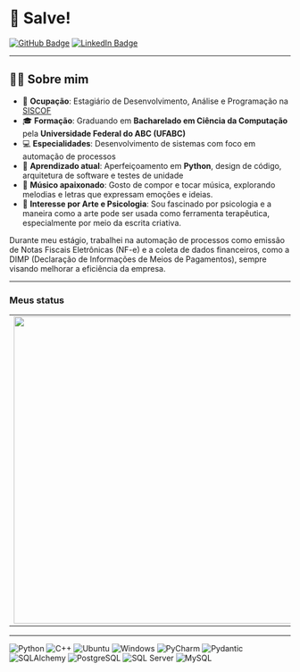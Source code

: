 
# 👋 Salve!

[![GitHub Badge](https://img.shields.io/badge/-GitHub-181717?style=flat-square&logo=github&logoColor=white)](https://github.com/GustavoGLD) [![LinkedIn Badge](https://img.shields.io/badge/Discord-7289DA?style=flat-square&logo=discord&logoColor=white)](https://discord.com/users/eu.gustavo)

---

## 👨‍💻 Sobre mim

- 💼 **Ocupação**: Estagiário de Desenvolvimento, Análise e Programação na [SISCOF](https://siscof.me/)
- 🎓 **Formação**: Graduando em **Bacharelado em Ciência da Computação** pela **Universidade Federal do ABC (UFABC)**
- 💻 **Especialidades**: Desenvolvimento de sistemas com foco em automação de processos
- 🌱 **Aprendizado atual**: Aperfeiçoamento em **Python**, design de código, arquitetura de software e testes de unidade
- 🎵 **Músico apaixonado**: Gosto de compor e tocar música, explorando melodias e letras que expressam emoções e ideias.
- 🎨 **Interesse por Arte e Psicologia**: Sou fascinado por psicologia e a maneira como a arte pode ser usada como ferramenta terapêutica, especialmente por meio da escrita criativa.

Durante meu estágio, trabalhei na automação de processos como emissão de Notas Fiscais Eletrônicas (NF-e) e a coleta de dados financeiros, como a DIMP (Declaração de Informações de Meios de Pagamentos), sempre visando melhorar a eficiência da empresa.

----
### Meus status

<center>
<table>
    <tr>
        <td><img width="550px" align="left" src="https://github-readme-stats.vercel.app/api?username=GustavoGLD&show_icons=true&theme=vue-dark" /></td>
        <td><img width="450px" align="left" src="https://github-readme-stats.vercel.app/api/top-langs/?username=GustavoGLD&layout=compact&theme=vue-dark"/></td>
    </tr>   
</table>
</center>  

----

![Python](https://img.shields.io/badge/-Python-333333?style=flat&logo=python)
![C++](https://img.shields.io/badge/-C++-333333?style=flat&logo=cplusplus)
![Ubuntu](https://img.shields.io/badge/-Ubuntu-333333?style=flat&logo=ubuntu)
![Windows](https://img.shields.io/badge/-Windows-333333?style=flat&logo=windows)
![PyCharm](https://img.shields.io/badge/-PyCharm-333333?style=flat&logo=pycharm)
![Pydantic](https://img.shields.io/badge/-Pydantic-333333?style=flat&logo=pydantic)
![SQLAlchemy](https://img.shields.io/badge/-SQLAlchemy-333333?style=flat&logo=sqlalchemy)
![PostgreSQL](https://img.shields.io/badge/-PostgreSQL-333333?style=flat&logo=postgresql)
![SQL Server](https://img.shields.io/badge/-SQL%20Server-333333?style=flat&logo=microsoft-sql-server)
![MySQL](https://img.shields.io/badge/-MySQL-333333?style=flat&logo=mysql)



